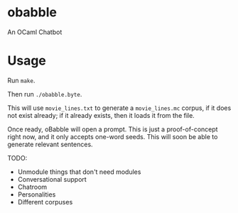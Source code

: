 # obabble
An OCaml Chatbot

Usage
=====

Run `make`.

Then run `./obabble.byte`.

This will use `movie_lines.txt` to generate a `movie_lines.mc` corpus, if it does not exist already; if it already exists, then it loads it from the file.

Once ready, oBabble will open a prompt. This is just a proof-of-concept right now, and it only accepts one-word seeds. This will soon be able to generate relevant sentences.

TODO:
* Unmodule things that don't need modules
* Conversational support
* Chatroom
* Personalities
* Different corpuses
